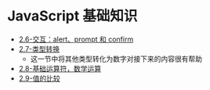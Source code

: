 # JavaScript 基础知识

- [2.6-交互：alert、prompt 和 confirm](2.6-%E4%BA%A4%E4%BA%92%EF%BC%9Aalert%E3%80%81prompt%20%E5%92%8C%20confirm.html)
- [2.7-类型转换](2.7-类型转换.html)
  - 这一节中将其他类型转化为数字对接下来的内容很有帮助
- [2.8-基础运算符，数学运算](2.8-基础运算符，数学运算.html)
- [2.9-值的比较](2.9-值的比较.html)
